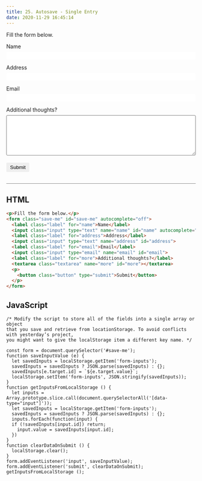 ```yaml
---
title: 25. Autosave - Single Entry
date: 2020-11-29 16:45:14
---
```


<div class="output-container">

  <style type="text/css">
    .label {
      display: block;
      margin-bottom: 6px;
    }

    .input {
      margin-bottom: 1em;
      width: 100%;
      border: none;
      border-radius: 3px;
      padding: 3px 4px;
      min-width: 100px;
      height: 20px;
    }

    .input:focus {
      outline: none;
      box-shadow: 0 0 3px 1px #8e45ff;
    }

    .checkbox:focus {
      outline: none;
      box-shadow: 0 0 3px 1px #8e45ff;
    }

    .button {
      border-color: white;
      outline: none;
      border: none;
      margin-top: 5px;
      padding: 5px 10px;
      border-radius: 3px;
      font-weight: 600px;
      cursor: pointer;
    }

    .button:focus {
      border: red;
      outline: none;
      box-shadow: 0 0 3px 1px #8e45ff;
    }

    .button:active {
      color: #8e45ff;
    }

    .textarea {
      border-radius: 3px;
      width: 100%;
      height: 8em;
    }

    .textarea:focus {
      outline: none;
      box-shadow: 0 0 3px 1px #8e45ff;
    }
  </style>
  <p>Fill the form below.</p>
  <form class="save-me" id="save-me" autocomplete="off">
    <label class="label" for="name">Name</label>
    <input data-type="input" class="input" type="text" name="name" id="name" autocomplete="off">
    <label class="label" for="address">Address</label>
    <input data-type="input" class="input" type="text" name="address" id="address">
    <label class="label" for="email">Email</label>
    <input data-type="input" class="input" type="email" name="email" id="email">
    <label class="label" for="more">Additional thoughts?</label>
    <textarea data-type="input" class="textarea" name="more" id="more"></textarea>
    <p>
      <button class="button" type="submit">Submit</button>
    </p>
  </form>
  <script>
    const form = document.querySelector('#save-me');
    function saveInputValue (e) {
      let savedInputs = localStorage.getItem('form-inputs');
      savedInputs = savedInputs ? JSON.parse(savedInputs) : {};
      savedInputs[e.target.id] = `${e.target.value}`;
      localStorage.setItem('form-inputs', JSON.stringify(savedInputs));
    }
    function getInputsFromLocalStorage () {
      let inputs = Array.prototype.slice.call(document.querySelectorAll('[data-type="input"]'));
      let savedInputs = localStorage.getItem('form-inputs');
      savedInputs = savedInputs ? JSON.parse(savedInputs) : {};
      inputs.forEach(function(input) {
      if (!savedInputs[input.id]) return;
        input.value = savedInputs[input.id];
      })
    }
    function clearDataOnSubmit () {
      localStorage.clear();
    }
    form.addEventListener('input', saveInputValue);
    form.addEventListener('submit', clearDataOnSubmit);
    getInputsFromLocalStorage ();
  </script>

</div>

<div class="html-container" style="border-top: .5px solid grey; margin-top: 30px;">

## HTML

```HTML
<p>Fill the form below.</p>
<form class="save-me" id="save-me" autocomplete="off">
  <label class="label" for="name">Name</label>
  <input class="input" type="text" name="name" id="name" autocomplete="off">
  <label class="label" for="address">Address</label>
  <input class="input" type="text" name="address" id="address">
  <label class="label" for="email">Email</label>
  <input class="input" type="email" name="email" id="email">
  <label class="label" for="more">Additional thoughts?</label>
  <textarea class="textarea" name="more" id="more"></textarea>
  <p>
    <button class="button" type="submit">Submit</button>
  </p>
</form>
```

</div>
<div class="js-container">

## JavaScript

```JS
/* Modify the script to store all of the fields into a single array or object
that you save and retrieve from locationStorage. To avoid conflicts with yesterday’s project,
you might want to give the localStorage item a different key name. */

const form = document.querySelector('#save-me');
function saveInputValue (e) {
  let savedInputs = localStorage.getItem('form-inputs');
  savedInputs = savedInputs ? JSON.parse(savedInputs) : {};
  savedInputs[e.target.id] = `${e.target.value}`;
  localStorage.setItem('form-inputs', JSON.stringify(savedInputs));
}
function getInputsFromLocalStorage () {
  let inputs = Array.prototype.slice.call(document.querySelectorAll('[data-type="input"]'));
  let savedInputs = localStorage.getItem('form-inputs');
  savedInputs = savedInputs ? JSON.parse(savedInputs) : {};
  inputs.forEach(function(input) {
  if (!savedInputs[input.id]) return;
    input.value = savedInputs[input.id];
  })
}
function clearDataOnSubmit () {
  localStorage.clear();
}
form.addEventListener('input', saveInputValue);
form.addEventListener('submit', clearDataOnSubmit);
getInputsFromLocalStorage ();
```

</div>
